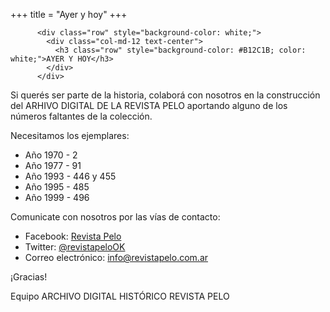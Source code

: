 +++
title = "Ayer y hoy"
+++

          <div class="row" style="background-color: white;">
            <div class="col-md-12 text-center">
              <h3 class="row" style="background-color: #B12C1B; color: white;">AYER Y HOY</h3>
            </div>
          </div>

Si querés ser parte de la historia, colaborá con nosotros en la construcción del ARHIVO DIGITAL DE LA REVISTA PELO aportando alguno de los números faltantes de la colección.

Necesitamos los ejemplares:

- Año 1970 - 2
- Año 1977 - 91
- Año 1993 - 446 y 455
- Año 1995 - 485
- Año 1999 - 496

Comunicate con nosotros por las vías de contacto:

- Facebook: [Revista Pelo](https://www.facebook.com/Revista-Pelo-723711337839915/)
- Twitter: [@revistapeloOK](https://twitter.com/RevistaPeloOK)
- Correo electrónico: <a href="mailto:info@revistapelo.com.ar">info@revistapelo.com.ar</a>

¡Gracias!

Equipo ARCHIVO DIGITAL HISTÓRICO REVISTA PELO
